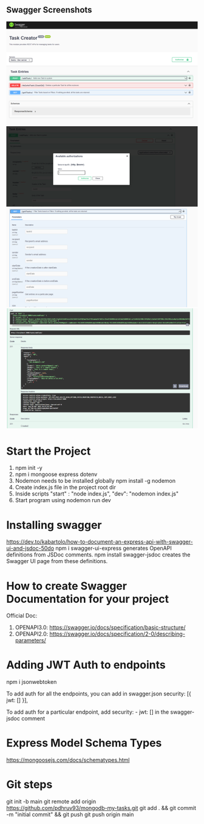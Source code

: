 <h2>Swagger Screenshots</h2>
<img src="screenshots/1.png">
<img src="screenshots/2.PNG">
<img src="screenshots/3.PNG">
<img src="screenshots/4.PNG">



Start the Project
==================================
1. npm init -y
2. npm i mongoose express dotenv
3. Nodemon needs to be installed globally
npm install -g nodemon
4. Create index.js file in the project root dir
5. Inside scripts
"start" : "node index.js",
"dev": "nodemon index.js"
6. Start program using nodemon run dev



Installing swagger
======================================
https://dev.to/kabartolo/how-to-document-an-express-api-with-swagger-ui-and-jsdoc-50do
npm i swagger-ui-express	generates OpenAPI definitions from JSDoc comments.
npm install swagger-jsdoc	creates the Swagger UI page from these definitions.



How to create Swagger Documentation for your project
================================================
Official Doc:
1. OPENAPI3.0: https://swagger.io/docs/specification/basic-structure/
2. OPENAPI2.0: https://swagger.io/docs/specification/2-0/describing-parameters/

Adding JWT Auth to endpoints
==============================================
npm i jsonwebtoken

To add auth for all the endpoints, you can add in swagger.json
security: [{
      jwt: []
}],

To add auth for a particular endpoint, add security: - jwt: [] in the  swagger-jsdoc comment


Express Model Schema Types
================================
https://mongoosejs.com/docs/schematypes.html


Git steps
================================
git init -b main git remote add origin https://github.com/pdhruv93/mongodb-my-tasks.git git add . && git commit -m "initial commit" && git push git push origin main
